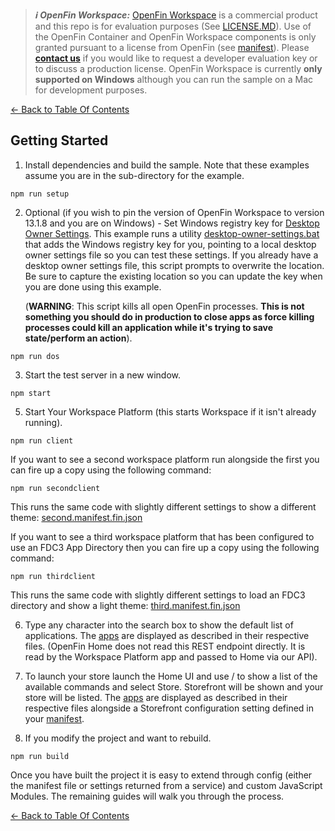 > **_:information_source: OpenFin Workspace:_** [OpenFin Workspace](https://www.openfin.co/workspace/) is a commercial product and this repo is for evaluation purposes (See [LICENSE.MD](../LICENSE.MD)). Use of the OpenFin Container and OpenFin Workspace components is only granted pursuant to a license from OpenFin (see [manifest](../public/manifest.fin.json)). Please [**contact us**](https://www.openfin.co/workspace/poc/) if you would like to request a developer evaluation key or to discuss a production license.
> OpenFin Workspace is currently **only supported on Windows** although you can run the sample on a Mac for development purposes.

[<- Back to Table Of Contents](../README.md)

## Getting Started

1. Install dependencies and build the sample. Note that these examples assume you are in the sub-directory for the example.

```shell
npm run setup
```

2. Optional (if you wish to pin the version of OpenFin Workspace to version 13.1.8 and you are on Windows) - Set Windows registry key for [Desktop Owner Settings](https://developers.openfin.co/of-docs/docs/desktop-owner-settings). This example runs a utility [desktop-owner-settings.bat](../../common/desktop-owner-settings.bat) that adds the Windows registry key for you, pointing to a local desktop owner settings file so you can test these settings. If you already have a desktop owner settings file, this script prompts to overwrite the location. Be sure to capture the existing location so you can update the key when you are done using this example.

   (**WARNING**: This script kills all open OpenFin processes. **This is not something you should do in production to close apps as force killing processes could kill an application while it's trying to save state/perform an action**).

```shell
npm run dos
```

3. Start the test server in a new window.

```shell
npm start
```

5. Start Your Workspace Platform (this starts Workspace if it isn't already running).

```shell
npm run client
```

If you want to see a second workspace platform run alongside the first you can fire up a copy using the following command:

```shell
npm run secondclient
```

This runs the same code with slightly different settings to show a different theme: [second.manifest.fin.json](../public/second.manifest.fin.json)

If you want to see a third workspace platform that has been configured to use an FDC3 App Directory then you can fire up a copy using the following command:

```shell
npm run thirdclient
```

This runs the same code with slightly different settings to load an FDC3 directory and show a light theme: [third.manifest.fin.json](../public/third.manifest.fin.json)

6. Type any character into the search box to show the default list of applications.
   The [apps](../public/common/apps.json) are displayed as described in their respective files. (OpenFin Home does not read this REST endpoint directly. It is read by the Workspace Platform app and passed to Home via our API).

7. To launch your store launch the Home UI and use / to show a list of the available commands and select Store. Storefront will be shown and your store will be listed.
   The [apps](../public/common/apps.json) are displayed as described in their respective files alongside a Storefront configuration setting defined in your [manifest](../public/manifest.fin.json).

8. If you modify the project and want to rebuild.

```shell
npm run build
```

Once you have built the project it is easy to extend through config (either the manifest file or settings returned from a service) and custom JavaScript Modules. The remaining guides will walk you through the process.

[<- Back to Table Of Contents](../README.md)
